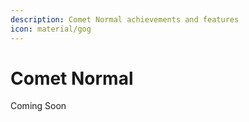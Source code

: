 ```yaml
---
description: Comet Normal achievements and features
icon: material/gog
---
```


# Comet Normal

Coming Soon
